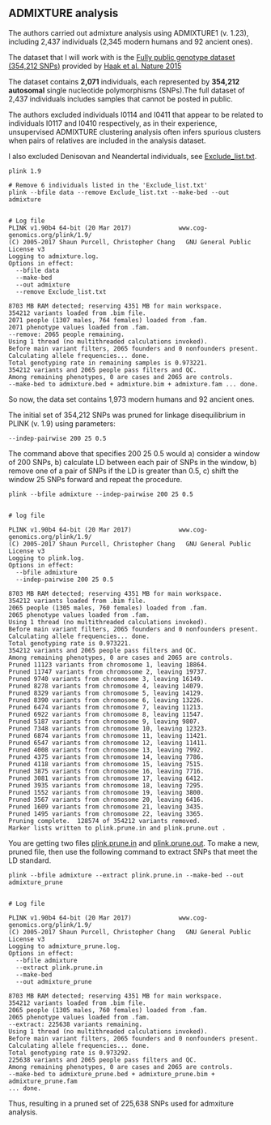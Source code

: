## ADMIXTURE analysis

The authors carried out admixture analysis using ADMIXTURE1 (v. 1.23), including 2,437 individuals (2,345 modern humans and 92 ancient ones).

The dataset that I will work with is the [Fully public genotype dataset (354,212 SNPs)](https://reich.hms.harvard.edu/datasets) provided by [Haak et al. Nature 2015](https://www.nature.com/articles/nature14317)

The dataset contains **2,071** individuals, each represented by **354,212 autosomal** single nucleotide polymorphisms (SNPs).The full dataset of 2,437 individuals includes samples that cannot be posted in public.

The authors excluded individuals I0114 and I0411 that appear to be related to individuals I0117 and I0410 respectively, as in their experience, unsupervised ADMIXTURE clustering analysis often infers spurious clusters when pairs of relatives are included in the analysis dataset. 

I also excluded Denisovan and Neandertal individuals, see [Exclude_list.txt](Exclude_list.txt).

```
plink 1.9
```

```
# Remove 6 individuals listed in the 'Exclude_list.txt'
plink --bfile data --remove Exclude_list.txt --make-bed --out admixture


# Log file
PLINK v1.90b4 64-bit (20 Mar 2017)             www.cog-genomics.org/plink/1.9/
(C) 2005-2017 Shaun Purcell, Christopher Chang   GNU General Public License v3
Logging to admixture.log.
Options in effect:
  --bfile data
  --make-bed
  --out admixture
  --remove Exclude_list.txt

8703 MB RAM detected; reserving 4351 MB for main workspace.
354212 variants loaded from .bim file.
2071 people (1307 males, 764 females) loaded from .fam.
2071 phenotype values loaded from .fam.
--remove: 2065 people remaining.
Using 1 thread (no multithreaded calculations invoked).
Before main variant filters, 2065 founders and 0 nonfounders present.
Calculating allele frequencies... done.
Total genotyping rate in remaining samples is 0.973221.
354212 variants and 2065 people pass filters and QC.
Among remaining phenotypes, 0 are cases and 2065 are controls.
--make-bed to admixture.bed + admixture.bim + admixture.fam ... done.
```

So now, the data set contains 1,973 modern humans and 92 ancient ones.



The initial set of 354,212 SNPs was pruned for linkage disequilibrium in PLINK (v. 1.9) using parameters: 

```--indep-pairwise 200 25 0.5```

The command above that specifies 200 25 0.5 would a) consider a window of 200 SNPs, b) calculate LD between each pair of SNPs in the window, b) remove one of a pair of SNPs if the LD is greater than 0.5, c) shift the window 25 SNPs forward and repeat the procedure.

```
plink --bfile admixture --indep-pairwise 200 25 0.5 


# log file

PLINK v1.90b4 64-bit (20 Mar 2017)             www.cog-genomics.org/plink/1.9/
(C) 2005-2017 Shaun Purcell, Christopher Chang   GNU General Public License v3
Logging to plink.log.
Options in effect:
  --bfile admixture
  --indep-pairwise 200 25 0.5

8703 MB RAM detected; reserving 4351 MB for main workspace.
354212 variants loaded from .bim file.
2065 people (1305 males, 760 females) loaded from .fam.
2065 phenotype values loaded from .fam.
Using 1 thread (no multithreaded calculations invoked).
Before main variant filters, 2065 founders and 0 nonfounders present.
Calculating allele frequencies... done.
Total genotyping rate is 0.973221.
354212 variants and 2065 people pass filters and QC.
Among remaining phenotypes, 0 are cases and 2065 are controls.
Pruned 11123 variants from chromosome 1, leaving 18864.
Pruned 11747 variants from chromosome 2, leaving 19737.
Pruned 9740 variants from chromosome 3, leaving 16149.
Pruned 8278 variants from chromosome 4, leaving 14079.
Pruned 8329 variants from chromosome 5, leaving 14129.
Pruned 8390 variants from chromosome 6, leaving 13226.
Pruned 6474 variants from chromosome 7, leaving 11213.
Pruned 6922 variants from chromosome 8, leaving 11547.
Pruned 5187 variants from chromosome 9, leaving 9807.
Pruned 7348 variants from chromosome 10, leaving 12323.
Pruned 6874 variants from chromosome 11, leaving 11421.
Pruned 6547 variants from chromosome 12, leaving 11411.
Pruned 4008 variants from chromosome 13, leaving 7992.
Pruned 4375 variants from chromosome 14, leaving 7786.
Pruned 4118 variants from chromosome 15, leaving 7515.
Pruned 3875 variants from chromosome 16, leaving 7716.
Pruned 3081 variants from chromosome 17, leaving 6412.
Pruned 3935 variants from chromosome 18, leaving 7295.
Pruned 1552 variants from chromosome 19, leaving 3800.
Pruned 3567 variants from chromosome 20, leaving 6416.
Pruned 1609 variants from chromosome 21, leaving 3435.
Pruned 1495 variants from chromosome 22, leaving 3365.
Pruning complete.  128574 of 354212 variants removed.
Marker lists written to plink.prune.in and plink.prune.out .
```

You are getting two files [plink.prune.in](plink.prune.in) and [plink.prune.out](plink.prune.out). To make a new, pruned file, then use the following command to extract SNPs that meet the LD standard.

```
plink --bfile admixture --extract plink.prune.in --make-bed --out admixture_prune


# Log file

PLINK v1.90b4 64-bit (20 Mar 2017)             www.cog-genomics.org/plink/1.9/
(C) 2005-2017 Shaun Purcell, Christopher Chang   GNU General Public License v3
Logging to admixture_prune.log.
Options in effect:
  --bfile admixture
  --extract plink.prune.in
  --make-bed
  --out admixture_prune

8703 MB RAM detected; reserving 4351 MB for main workspace.
354212 variants loaded from .bim file.
2065 people (1305 males, 760 females) loaded from .fam.
2065 phenotype values loaded from .fam.
--extract: 225638 variants remaining.
Using 1 thread (no multithreaded calculations invoked).
Before main variant filters, 2065 founders and 0 nonfounders present.
Calculating allele frequencies... done.
Total genotyping rate is 0.973292.
225638 variants and 2065 people pass filters and QC.
Among remaining phenotypes, 0 are cases and 2065 are controls.
--make-bed to admixture_prune.bed + admixture_prune.bim + admixture_prune.fam
... done.

```

Thus, resulting in a pruned set of 225,638 SNPs used for admxiture analysis. 




